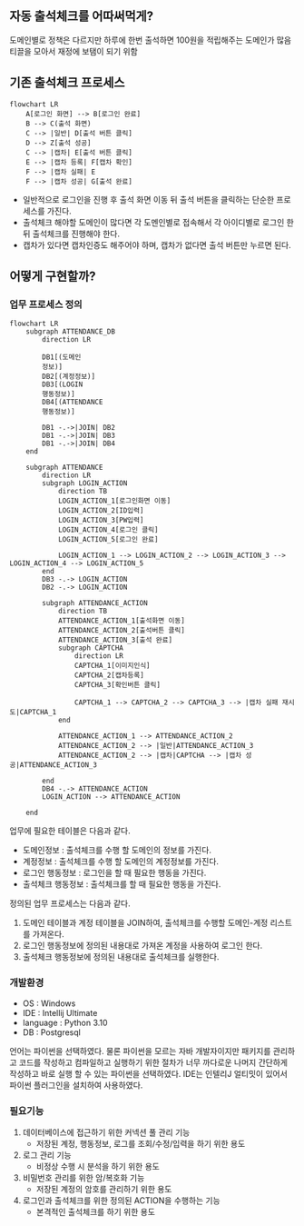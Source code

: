 ## 자동 출석체크를 어따써먹게?
도메인별로 정책은 다르지만 하루에 한번 출석하면 100원을 적립해주는 도메인가 많음
티끌을 모아서 재정에 보탬이 되기 위함

## 기존 출석체크 프로세스
```mermaid
flowchart LR
    A[로그인 화면] --> B[로그인 완료]
    B --> C(출석 화면)
    C --> |일반| D[출석 버튼 클릭]
    D --> Z[출석 성공]
    C --> |캡차| E[출석 버튼 클릭]
    E --> |캡차 등록| F[캡차 확인]
    F --> |캡차 실패| E
    F --> |캡차 성공| G[출석 완료]
```

- 일반적으로 로그인을 진행 후 출석 화면 이동 뒤 출석 버튼을 클릭하는 단순한 프로세스를 가진다.
- 출석체크 해야할 도메인이 많다면 각 도멘인별로 접속해서 각 아이디별로 로그인 한 뒤 출석체크를 진행해야 한다.
- 캡차가 있다면 캡차인증도 해주어야 하며, 캡차가 없다면 출석 버튼만 누르면 된다.

## 어떻게 구현할까?
### 업무 프로세스 정의
```mermaid
flowchart LR
	subgraph ATTENDANCE_DB
		direction LR
		
		DB1[(도메인
		정보)]
		DB2[(계정정보)]
		DB3[(LOGIN
		행동정보)]
		DB4[(ATTENDANCE
		행동정보)]
		
		DB1 -.->|JOIN| DB2
		DB1 -.->|JOIN| DB3
		DB1 -.->|JOIN| DB4
	end
	
	subgraph ATTENDANCE
		direction LR
		subgraph LOGIN_ACTION
			direction TB
			LOGIN_ACTION_1[로그인화면 이동]
			LOGIN_ACTION_2[ID입력]
			LOGIN_ACTION_3[PW입력]
			LOGIN_ACTION_4[로그인 클릭]
			LOGIN_ACTION_5[로그인 완료]
			
			LOGIN_ACTION_1 --> LOGIN_ACTION_2 --> LOGIN_ACTION_3 --> LOGIN_ACTION_4 --> LOGIN_ACTION_5
		end
		DB3 -.-> LOGIN_ACTION
		DB2 -.-> LOGIN_ACTION
		
		subgraph ATTENDANCE_ACTION
			direction TB
			ATTENDANCE_ACTION_1[출석화면 이동]
			ATTENDANCE_ACTION_2[출석버튼 클릭]
			ATTENDANCE_ACTION_3[출석 완료]
			subgraph CAPTCHA
				direction LR
				CAPTCHA_1[이미지인식]
				CAPTCHA_2[캡차등록]
				CAPTCHA_3[확인버튼 클릭]
				
				CAPTCHA_1 --> CAPTCHA_2 --> CAPTCHA_3 --> |캡차 실패 재시도|CAPTCHA_1
			end
			
			ATTENDANCE_ACTION_1 --> ATTENDANCE_ACTION_2
			ATTENDANCE_ACTION_2 --> |일반|ATTENDANCE_ACTION_3
			ATTENDANCE_ACTION_2 --> |캡차|CAPTCHA --> |캡차 성공|ATTENDANCE_ACTION_3
				
		end
		DB4 -.-> ATTENDANCE_ACTION
		LOGIN_ACTION --> ATTENDANCE_ACTION
		
	end
```

업무에 필요한 테이블은 다음과 같다.
- 도메인정보 : 출석체크를 수행 할 도메인의 정보를 가진다.
- 계정정보 : 출석체크를 수행 할 도메인의 계정정보를 가진다.
- 로그인 행동정보 : 로그인을 할 때 필요한 행동을 가진다.
- 출석체크 행동정보 : 출석체크를 할 때 필요한 행동을 가진다.

정의된 업무 프로세스는 다음과 같다.
1.  도메인 테이블과 계정 테이블을 JOIN하여, 출석체크를 수행할 도메인-계정 리스트를 가져온다.
2.  로그인 행동정보에 정의된 내용대로 가져온 계정을 사용하여 로그인 한다.
3.  출석체크 행동정보에 정의된 내용대로 출석체크를 실행한다.
### 개발환경
- OS : Windows
- IDE : Intellij Ultimate
- language : Python 3.10
- DB : Postgresql

언어는 파이썬을 선택하였다.
물론 파이썬을 모르는 자바 개발자이지만 패키지를 관리하고 코드를 작성하고 컴파일하고 실행하기 위한 절차가 너무 까다로운 나머지
간단하게 작성하고 바로 실행 할 수 있는 파이썬을 선택하였다. IDE는 인텔리J 얼티밋이 있어서 파이썬 플러그인을 설치하여 사용하였다.
### 필요기능
1. 데이터베이스에 접근하기 위한 커넥션 풀 관리 기능
	- 저장된 계정, 행동정보, 로그를 조회/수정/입력을 하기 위한 용도
2. 로그 관리 기능
	- 비정상 수행 시 분석을 하기 위한 용도
1. 비밀번호 관리를 위한 암/복호화 기능
	- 저장된 계정의 암호를 관리하기 위한 용도
2. 로그인과 출석체크를 위한 정의된 ACTION을 수행하는 기능
	- 본격적인 출석체크를 하기 위한 용도



